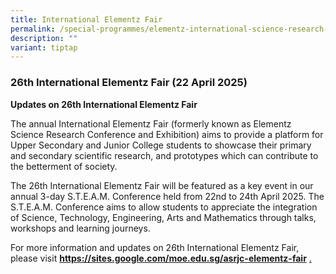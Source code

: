 ```yaml
---
title: International Elementz Fair
permalink: /special-programmes/elementz-international-science-research-conference-and-exhibition/
description: ""
variant: tiptap
---
```

<h3>26th&nbsp;International Elementz Fair (22 April 2025)</h3>
<p><strong>Updates on 26th&nbsp;International Elementz Fair</strong>
</p>
<p>The annual International Elementz Fair (formerly known as Elementz Science
Research Conference and Exhibition) aims to provide a platform for Upper
Secondary and Junior College students to showcase their primary and secondary
scientific research, and prototypes which can contribute to the betterment
of society.</p>
<p>The 26th&nbsp;International Elementz Fair will be featured as a key event
in our annual 3-day S.T.E.A.M. Conference held from 22nd&nbsp;to 24th&nbsp;April
2025. The S.T.E.A.M. Conference aims to allow students to appreciate the
integration of Science, Technology, Engineering, Arts and Mathematics through
talks, workshops and learning journeys.</p>
<p>For more information and updates on 26th&nbsp;International Elementz Fair,
please visit <strong><a href="https://sites.google.com/moe.edu.sg/asrjc-steam-conference/intl-elementz-fair" rel="noopener noreferrer nofollow" target="_blank">https://sites.google.com/moe.edu.sg/asrjc-elementz-fair</a></strong>
<a href="https://sites.google.com/moe.edu.sg/asrjc-steam-conference/intl-elementz-fair" rel="noopener noreferrer nofollow" target="_blank">.</a>
</p>